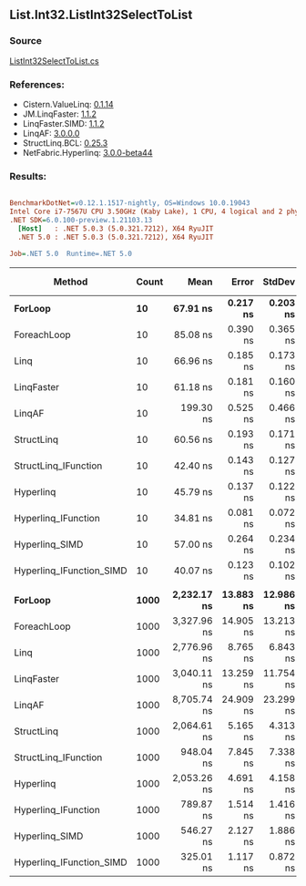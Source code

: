 ﻿## List.Int32.ListInt32SelectToList

### Source
[ListInt32SelectToList.cs](../LinqBenchmarks/List/Int32/ListInt32SelectToList.cs)

### References:
- Cistern.ValueLinq: [0.1.14](https://www.nuget.org/packages/Cistern.ValueLinq/0.1.14)
- JM.LinqFaster: [1.1.2](https://www.nuget.org/packages/JM.LinqFaster/1.1.2)
- LinqFaster.SIMD: [1.1.2](https://www.nuget.org/packages/LinqFaster.SIMD/1.0.3)
- LinqAF: [3.0.0.0](https://www.nuget.org/packages/LinqAF/3.0.0.0)
- StructLinq.BCL: [0.25.3](https://www.nuget.org/packages/StructLinq.BCL/0.25.3)
- NetFabric.Hyperlinq: [3.0.0-beta44](https://www.nuget.org/packages/NetFabric.Hyperlinq/3.0.0-beta44)

### Results:
``` ini

BenchmarkDotNet=v0.12.1.1517-nightly, OS=Windows 10.0.19043
Intel Core i7-7567U CPU 3.50GHz (Kaby Lake), 1 CPU, 4 logical and 2 physical cores
.NET SDK=6.0.100-preview.1.21103.13
  [Host]   : .NET 5.0.3 (5.0.321.7212), X64 RyuJIT
  .NET 5.0 : .NET 5.0.3 (5.0.321.7212), X64 RyuJIT

Job=.NET 5.0  Runtime=.NET 5.0  

```
|                   Method | Count |        Mean |     Error |    StdDev | Ratio | RatioSD |  Gen 0 | Gen 1 | Gen 2 | Allocated |
|------------------------- |------ |------------:|----------:|----------:|------:|--------:|-------:|------:|------:|----------:|
|                  **ForLoop** |    **10** |    **67.91 ns** |  **0.217 ns** |  **0.203 ns** |  **1.00** |    **0.00** | **0.1032** |     **-** |     **-** |     **216 B** |
|              ForeachLoop |    10 |    85.08 ns |  0.390 ns |  0.365 ns |  1.25 |    0.00 | 0.1031 |     - |     - |     216 B |
|                     Linq |    10 |    66.96 ns |  0.185 ns |  0.173 ns |  0.99 |    0.00 | 0.0802 |     - |     - |     168 B |
|               LinqFaster |    10 |    61.18 ns |  0.181 ns |  0.160 ns |  0.90 |    0.00 | 0.0917 |     - |     - |     192 B |
|                   LinqAF |    10 |   199.30 ns |  0.525 ns |  0.466 ns |  2.93 |    0.01 | 0.1032 |     - |     - |     216 B |
|               StructLinq |    10 |    60.56 ns |  0.193 ns |  0.171 ns |  0.89 |    0.00 | 0.0764 |     - |     - |     160 B |
|     StructLinq_IFunction |    10 |    42.40 ns |  0.143 ns |  0.127 ns |  0.62 |    0.00 | 0.0650 |     - |     - |     136 B |
|                Hyperlinq |    10 |    45.79 ns |  0.137 ns |  0.122 ns |  0.67 |    0.00 | 0.0459 |     - |     - |      96 B |
|      Hyperlinq_IFunction |    10 |    34.81 ns |  0.081 ns |  0.072 ns |  0.51 |    0.00 | 0.0459 |     - |     - |      96 B |
|           Hyperlinq_SIMD |    10 |    57.00 ns |  0.264 ns |  0.234 ns |  0.84 |    0.00 | 0.0458 |     - |     - |      96 B |
| Hyperlinq_IFunction_SIMD |    10 |    40.07 ns |  0.123 ns |  0.102 ns |  0.59 |    0.00 | 0.0458 |     - |     - |      96 B |
|                          |       |             |           |           |       |         |        |       |       |           |
|                  **ForLoop** |  **1000** | **2,232.17 ns** | **13.883 ns** | **12.986 ns** |  **1.00** |    **0.00** | **4.0207** |     **-** |     **-** |   **8,424 B** |
|              ForeachLoop |  1000 | 3,327.96 ns | 14.905 ns | 13.213 ns |  1.49 |    0.01 | 4.0207 |     - |     - |   8,424 B |
|                     Linq |  1000 | 2,776.96 ns |  8.765 ns |  6.843 ns |  1.24 |    0.01 | 1.9722 |     - |     - |   4,128 B |
|               LinqFaster |  1000 | 3,040.11 ns | 13.259 ns | 11.754 ns |  1.36 |    0.01 | 3.8757 |     - |     - |   8,112 B |
|                   LinqAF |  1000 | 8,705.74 ns | 24.909 ns | 23.299 ns |  3.90 |    0.02 | 4.0131 |     - |     - |   8,424 B |
|               StructLinq |  1000 | 2,064.61 ns |  5.165 ns |  4.313 ns |  0.92 |    0.01 | 1.9684 |     - |     - |   4,120 B |
|     StructLinq_IFunction |  1000 |   948.04 ns |  7.845 ns |  7.338 ns |  0.42 |    0.00 | 1.9569 |     - |     - |   4,096 B |
|                Hyperlinq |  1000 | 2,053.26 ns |  4.691 ns |  4.158 ns |  0.92 |    0.01 | 1.9341 |     - |     - |   4,056 B |
|      Hyperlinq_IFunction |  1000 |   789.87 ns |  1.514 ns |  1.416 ns |  0.35 |    0.00 | 1.9341 |     - |     - |   4,056 B |
|           Hyperlinq_SIMD |  1000 |   546.27 ns |  2.127 ns |  1.886 ns |  0.24 |    0.00 | 1.9341 |     - |     - |   4,056 B |
| Hyperlinq_IFunction_SIMD |  1000 |   325.01 ns |  1.117 ns |  0.872 ns |  0.15 |    0.00 | 1.9341 |     - |     - |   4,056 B |
